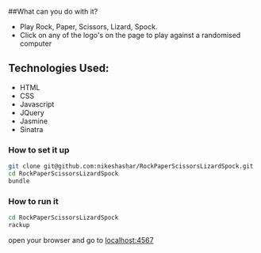 
##What can you do with it?
  + Play Rock, Paper, Scissors, Lizard, Spock. 
  + Click on any of the logo's on the page to play against a randomised computer


## Technologies Used:

  + HTML
  + CSS
  + Javascript
  + JQuery
  + Jasmine
  + Sinatra
  
### How to set it up
```sh
git clone git@github.com:nikeshashar/RockPaperScissorsLizardSpock.git
cd RockPaperScissorsLizardSpock
bundle
```

### How to run it
```sh
cd RockPaperScissorsLizardSpock
rackup
```

open your browser and go to [localhost:4567](http://localhost:4567)

